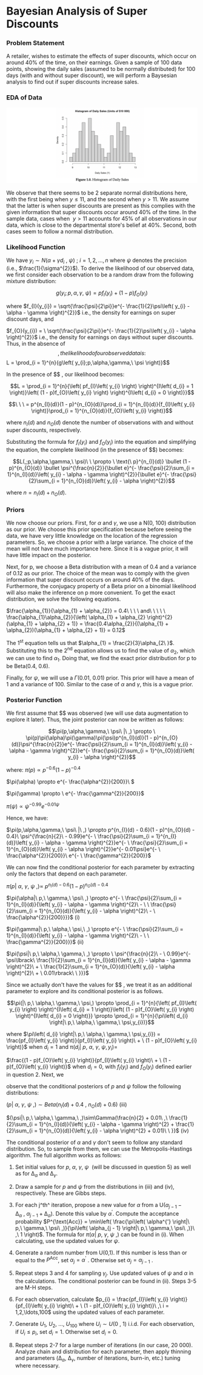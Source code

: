 # Bayesian Analysis of Super Discounts

### Problem Statement
A retailer, wishes to estimate the effects of super discounts, which occur on around 40% of the time, on their earnings. Given a sample of 100 data points, showing the daily sales (assumed to be normally distributed) for 100 days (with and without super discount), we will perform a Baysesian analysis to find out if super discounts increase sales.

### EDA of Data
![EDA](https://github.com/Gianatmaja/Actuarial-Statistical-Modelling-in-R/blob/main/Super-Discounts/Image/Screenshot%202022-10-08%20at%2010.24.55%20PM.png)

We observe that there seems to be 2 separate normal distributions here, with the first being when $y \leq 11$, and the second when $y > 11$. We assume 
that the latter is when super discounts are present as this complies with the given information that super discounts occur around 40% of the time. In the
sample data, cases when $\ y > 11$ accounts for 45% of all observations in our data, which is close to the departmental store's belief at 40%. Second, 
both cases seem to follow a normal distribution.

### Likelihood Function
We have
$y_{i}\sim N\left( \alpha + \gamma d_{i}\ ,\ \psi \right)\ ;\ i = 1,2,\ldots,n$
where $\psi$ denotes the precision (i.e., $\frac{1}{\sigma^{2}}$). To
derive the likelihood of our observed data, we first consider each
observation to be a random draw from the following mixture distribution:

$$g\left( y_{i};p,\alpha,\gamma,\ \psi \right) = pf_{I}(y_{i}) + (1 - p)f_{O}(y_{i})$$

where
$f_{I}(y_{i}) = \sqrt{\frac{\psi}{2\pi}}e^{- \frac{1}{2}\psi\left( y_{i} - \alpha - \gamma \right)^{2}}$
i.e., the density for earnings on super discount days, and

$f_{O}(y_{i}) = \ \sqrt{\frac{\psi}{2\pi}}e^{- \frac{1}{2}\psi\left( y_{i} - \alpha \right)^{2}}$
i.e., the density for earnings on days without super discounts. Thus, in
the absence of $$ , the likelihood of our observed data is: 
$$L = \prod_{i = 1}^{n}{g\left( y_{i};p,\alpha,\gamma,\ \psi \right)}$$

In the presence of $$ , our likelihood becomes:

$$L = \prod_{i = 1}^{n}{\left( pf_{I}\left( y_{i} \right) \right)^{I\left( d_{i} = 1 \right)}\left( (1 - p)f_{O}\left( y_{i} \right) \right)^{I\left( d_{i} = 0 \right)}}$$

$$\ \ \  = p^{n_{I}(d)}(1 - p)^{n_{O}(d)}\prod_{i = 1}^{n_{I}(d)}{f_{I}\left( y_{i} \right)}\prod_{i = 1}^{n_{O}(d)}{f_{O}\left( y_{i} \right)}$$

where $n_{I}(d)$ and $n_{O}(d)$ denote the number of observations with
and without super discounts, respectively.

Substituting the formula for $f_{I}(y_{i})$ and $f_{O}(y_{i})$ into the
equation and simplifying the equation, the complete likelihood (in the
presence of $$) becomes:

$$L(,;p,\alpha,\gamma,\ \psi)\ \  \propto \ \text{\ p}^{n_{I}(d)} \bullet (1 - p)^{n_{O}(d)} \bullet \psi^{\frac{n}{2}}{\bullet e}^{- \frac{\psi}{2}\sum_{i = 1}^{n_{I}(d)}\left( y_{i} - \alpha - \gamma \right)^{2}}{\bullet e}^{- \frac{\psi}{2}\sum_{i = 1}^{n_{O}(d)}\left( y_{i} - \alpha \right)^{2}}$$

where $n = n_{I}(d) + n_{O}(d)$.

### Priors
We now choose our priors. First, for $\alpha$ and $\gamma$, we use a
N(0, 100) distribution as our prior. We choose this prior specification
because before seeing the data, we have very little knowledge on the
location of the regression parameters. So, we choose a prior with a
large variance. The choice of the mean will not have much importance
here. Since it is a vague prior, it will have little impact on the
posterior.

Next, for p, we choose a Beta distribution with a mean of 0.4 and a
variance of 0.12 as our prior. The choice of the mean was to comply with
the given information that super discount occurs on around 40% of the
days. Furthermore, the conjugacy property of a Beta prior on a binomial
likelihood will also make the inference on p more convenient. To get the
exact distribution, we solve the following equations.

$\frac{\alpha_{1}}{\alpha_{1} + \alpha_{2}} = 0.4\ \ \ \ and\ \ \ \ \ \frac{\alpha_{1}\alpha_{2}}{\left( \alpha_{1} + \alpha_{2} \right)^{2}(\alpha_{1} + \alpha_{2} + 1)} = \frac{0.4\alpha_{2}}{(\alpha_{1} + \alpha_{2})(\alpha_{1} + \alpha_{2} + 1)} = 0.12$

The 1<sup>st</sup> equation tells us that $\alpha_{1} = \frac{2}{3}\alpha_{2\ }$.
Substituting this to the 2<sup>nd</sup> equation allows us to find the value of
$\alpha_{2}$, which we can use to find $\alpha_{1}$. Doing that, we find
the exact prior distribution for p to be Beta(0.4, 0.6).

Finally, for $\psi$, we will use a $\Gamma(0.01,\ 0.01)$ prior. This
prior will have a mean of 1 and a variance of 100. Similar to the case
of $\alpha$ and $\gamma$, this is a vague prior.

### Posterior Function
We first assume that $$ was observed (we will use data augmentation to
explore it later). Thus, the joint posterior can now be written as
follows:

$$\pi(p,\alpha,\gamma,\ \psi\ |\ ,) \propto \ \pi(p)\pi(\alpha)\pi(\gamma)\pi(\psi)p^{n_{I}(d)}(1 - p)^{n_{O}(d)}\psi^{\frac{n}{2}}e^{- \frac{\psi}{2}\sum_{i = 1}^{n_{I}(d)}\left( y_{i} - \alpha - \gamma \right)^{2}}e^{- \frac{\psi}{2}\sum_{i = 1}^{n_{O}(d)}\left( y_{i} - \alpha \right)^{2}}$$

where: $\pi(p) \propto p^{- 0.6}(1 - p)^{- 0.4}$

$\pi(\alpha) \propto e^{- \frac{\alpha^{2}}{200}}\ $

$\pi(\gamma) \propto \ e^{- \frac{\gamma^{2}}{200}}$

$\pi(\psi) \propto \psi^{- 0.99}e^{- 0.01\psi}$

Hence, we have:

$\pi(p,\alpha,\gamma,\ \psi\ |\ ,) \propto p^{n_{I}(d) - 0.6}(1 - p)^{n_{O}(d) - 0.4}\ \psi^{\frac{n}{2}\  - 0.99}e^{- \ \frac{\psi}{2}\sum_{i = 1}^{n_{I}(d)}\left( y_{i} - \alpha - \gamma \right)^{2}}e^{- \ \frac{\psi}{2}\sum_{i = 1}^{n_{O}(d)}\left( y_{i} - \alpha \right)^{2}}e^{- 0.01\psi}e^{- \ \frac{\alpha^{2}}{200}}\ e^{- \ \frac{\gamma^{2}}{200}}$

We can now find the conditional posterior for each parameter by
extracting only the factors that depend on each parameter.

$\pi(p|\ \alpha,\ \gamma,\ \psi\ ,) \propto \ p^{n_{I}(d) - 0.6}(1 - p)^{n_{O}(d) - 0.4}$

$\pi(\alpha|\ p,\ \gamma,\ \psi\ ,) \propto e^{- \ \frac{\psi}{2}\sum_{i = 1}^{n_{I}(d)}{\left( y_{i} - \alpha - \gamma \right)^{2}\  - \ \ \frac{\psi}{2}\sum_{i = 1}^{n_{O}(d)}{\left( y_{i} - \alpha \right)^{2}\  - \ \frac{\alpha^{2}}{200}}}}$
(i)

$\pi(\gamma|\ p,\ \alpha,\ \psi,\ ,) \propto e^{- \ \frac{\psi}{2}\sum_{i = 1}^{n_{I}(d)}{\left( y_{i} - \alpha - \gamma \right)^{2}\  - \ \ \frac{\gamma^{2}}{200}}}$
(ii)

$\pi(\psi|\ p,\ \alpha,\ \gamma,\ ,) \propto \ \psi^{\frac{n}{2}\  - \ 0.99}e^{- \psi\lbrack\ \frac{1}{2}\sum_{i = 1}^{n_{I}(d)}{\left( y_{i} - \alpha - \gamma \right)^{2}\  + \ \frac{1}{2}\sum_{i = 1}^{n_{O}(d)}{\left( y_{i} - \alpha \right)^{2}\  + \ 0.01\rbrack\ \ }}}$

Since we actually don't have the values for $$ , we treat it as an
additional parameter to explore and its conditional posterior is as
follows.

$$\pi(|\ p,\ \alpha,\ \gamma,\ \psi,) \propto \prod_{i = 1}^{n}{\left( pf_{I}\left( y_{i} \right) \right)^{I\left( d_{i} = 1 \right)}\left( (1 - p)f_{O}\left( y_{i} \right) \right)^{I\left( d_{i} = 0 \right)}} \propto \prod_{i = 1}^{n}{\pi\left( d_{i} \right|\ p,\ \alpha,\ \gamma,\ \psi,y_{i})}$$

where
$\pi\left( d_{i} \right|\ p,\ \alpha,\ \gamma,\ \psi,y_{i}) = \frac{pf_{I}\left( y_{i} \right)}{pf_{I}\left( y_{i} \right)\  + \ (1 - p)f_{O}\left( y_{i} \right)}$
when $d_{i} = 1$ and
$\text{\ π}\left( d_{i} \right|\ p,\ \alpha,\ \gamma,\ \psi,y_{i}) =$

$\frac{(1 - p)f_{O}\left( y_{i} \right)}{pf_{I}\left( y_{i} \right)\  + \ (1 - p)f_{O}\left( y_{i} \right)}$
when $d_{i} = 0$, with $f_{I}\left( y_{i} \right)$ and $f_{O}(y_{i})$
defined earlier in question 2. Next, we

observe that the conditional posteriors of $p$ and $\psi$ follow the
following distributions:

$(p|\ \alpha,\ \gamma,\ \psi\ ,)\sim Beta\left( n_{I}(d) + 0.4\ ,\ n_{O}(d) + 0.6 \right)$
(iii)

$(\psi|\ p,\ \alpha,\ \gamma,\ ,)\sim\Gamma(\frac{n}{2} + 0.01\ ,\ \frac{1}{2}\sum_{i = 1}^{n_{I}(d)}{\left( y_{i} - \alpha - \gamma \right)^{2} + \frac{1}{2}\sum_{i = 1}^{n_{O}(d)}{\left( y_{i} - \alpha \right)^{2} + 0.01)\ \ }}$
(iv)

The conditional posterior of $\alpha$ and $\gamma$ don't seem to follow
any standard distribution. So, to sample from them, we can use the
Metropolis-Hastings algorithm. The full algorithm works as follows:

1)  Set initial values for
    $p,\ \alpha,\ \gamma,\ \psi\ \text{\ \ }$(will be discussed in
    question 5) as well as for $\mathrm{\Delta}_{\alpha}$ and
    $\mathrm{\Delta}_{\gamma}$.

2)  Draw a sample for $p$ and $\psi$ from the distributions in (iii) and
    (iv), respectively. These are Gibbs steps.

3)  For each j^th^ iteration, propose a new value for $\alpha$ from a
    U($\alpha_{j - 1} - \mathrm{\Delta}_{\alpha}\ ,\ \alpha_{j - 1} + \mathrm{\Delta}_{\alpha})$.
    Denote this value by $\alpha^{'}$. Compute the acceptance
    probability
    $P^{\text{Acc}} = \min\left( \frac{\pi\left( \alpha^{'} \right|\ p,\ \gamma,\ \psi\ ,)}{\pi\left( \alpha_{j - 1} \right|\ p,\ \gamma,\ \psi\ ,)}\ ,\ 1 \right)$.
    The formula for $\pi(\alpha|\ p,\ \gamma,\ \psi\ ,)$ can be found in
    (i). When calculating, use the updated values for $\psi$.

4)  Generate a random number from U(0,1). If this number is less than or
    equal to the $P^{\text{Acc}}$, set $\alpha_{j} = \alpha^{'}$ .
    Otherwise set $\alpha_{j} = \alpha_{j - 1}$ .

5)  Repeat steps 3 and 4 for sampling $\gamma_{j}$. Use updated values
    of $\psi$ and $\alpha$ in the calculations. The conditional
    posterior can be found in (ii). Steps 3-5 are M-H steps.

6)  For each observation, calculate
    $p_{i} = \frac{pf_{I}\left( y_{i} \right)}{pf_{I}\left( y_{i} \right)\  + \ (1 - p)f_{O}\left( y_{i} \right)}\ ,\ i = 1,2,\ldots,100$
    using the updated values of each parameter.

7)  Generate
    $U_{1},\ U_{2},\ \ldots,\ U_{100}\text{\ where\ }U_{i}\sim U(0\ ,\ 1)\text{\ i.i.d}$.
    For each observation, if $U_{i} \leq p_{i}$, set $d_{i} = 1$.
    Otherwise set $d_{i} = 0$.

8)  Repeat steps 2-7 for a large number of iterations (in our case, 20
    000). Analyze chain and distribution for each parameter, then apply
    thinning and parameters ($\mathrm{\Delta}_{\alpha}$,
    $\mathrm{\Delta}_{\gamma}$, number of iterations, burn-in, etc.)
    tuning where necessary.

